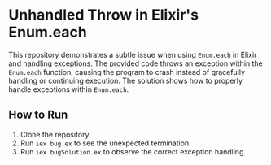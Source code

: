 # Unhandled Throw in Elixir's Enum.each

This repository demonstrates a subtle issue when using `Enum.each` in Elixir and handling exceptions.  The provided code throws an exception within the `Enum.each` function, causing the program to crash instead of gracefully handling or continuing execution.  The solution shows how to properly handle exceptions within `Enum.each`.

## How to Run

1. Clone the repository.
2. Run `iex bug.ex` to see the unexpected termination.
3. Run `iex bugSolution.ex` to observe the correct exception handling.